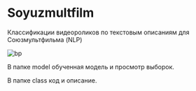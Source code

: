 # Soyuzmultfilm
Классификации видеороликов по текстовым описаниям для Союзмультфильма (NLP)


![bp](https://github.com/user-attachments/assets/cdb321a7-eb87-496a-9b9a-8368ce360b56)


В папке model обученная модель и просмотр выборок.

В папке class код и описание.
